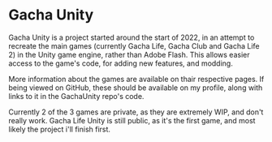 # Gacha Unity
Gacha Unity is a project started around the start of 2022, in an attempt to recreate the main games (currently Gacha Life, Gacha Club and Gacha Life 2) in the Unity game engine, rather than Adobe Flash. This allows easier access to the game's code, for adding new features, and modding.

More information about the games are available on thair respective pages. If being viewed on GitHub, these should be available on my profile, along with links to it in the GachaUnity repo's code.

Currently 2 of the 3 games are private, as they are extremely WIP, and don't really work. Gacha Life Unity is still public, as it's the first game, and most likely the project i'll finish first.
